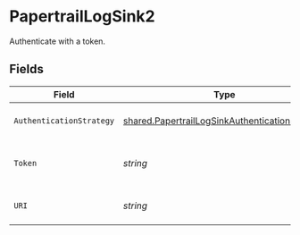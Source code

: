 # PapertrailLogSink2

Authenticate with a token.


## Fields

| Field                                                                                                                   | Type                                                                                                                    | Required                                                                                                                | Description                                                                                                             | Example                                                                                                                 |
| ----------------------------------------------------------------------------------------------------------------------- | ----------------------------------------------------------------------------------------------------------------------- | ----------------------------------------------------------------------------------------------------------------------- | ----------------------------------------------------------------------------------------------------------------------- | ----------------------------------------------------------------------------------------------------------------------- |
| `AuthenticationStrategy`                                                                                                | [shared.PapertrailLogSinkAuthenticationStrategy](../../../pkg/models/shared/papertraillogsinkauthenticationstrategy.md) | :heavy_check_mark:                                                                                                      | The authentication strategy.                                                                                            | token                                                                                                                   |
| `Token`                                                                                                                 | *string*                                                                                                                | :heavy_check_mark:                                                                                                      | The HTTP Token for the Papertrail log destination.                                                                      | 123abcdefghijklmnopqrstuvwxy                                                                                            |
| `URI`                                                                                                                   | *string*                                                                                                                | :heavy_check_mark:                                                                                                      | The uri for the Papertrail log destination.                                                                             | https://logs.collector.solarwinds.com/v1/log                                                                            |